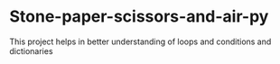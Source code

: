 # Stone-paper-scissors-and-air-py
This project helps in better understanding of loops and conditions and dictionaries
